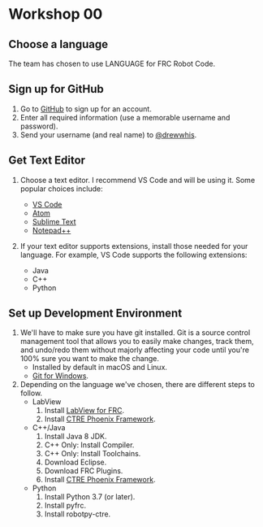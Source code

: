 # Workshop 00
## Choose a language
The team has chosen to use LANGUAGE for FRC Robot Code.

## Sign up for GitHub
1. Go to [GitHub](https://www.github.com/join) to sign up for an account.
2. Enter all required information (use a memorable username and password).
3. Send your username (and real name) to [@drewwhis](https://github.com/drewwhis).

## Get Text Editor
1. Choose a text editor.  I recommend VS Code and will be using it. Some popular choices include:
    * [VS Code](https://code.visualstudio.com/download)
    * [Atom](https://atom.io/)
    * [Sublime Text](https://www.sublimetext.com/3)
    * [Notepad++](https://notepad-plus-plus.org/download/v7.5.6.html)

2. If your text editor supports extensions, install those needed for your language. For example, VS Code supports the following extensions:
    * Java
    * C++
    * Python

## Set up Development Environment
1. We'll have to make sure you have git installed. Git is a source control management tool that allows you to easily make changes, track them, and undo/redo them without majorly affecting your code until you're 100% sure you want to make the change.
    * Installed by default in macOS and Linux.
    * [Git for Windows](https://git-scm.com/download/win).
2. Depending on the language we've chosen, there are different steps to follow.
    * LabView
      1. Install [LabView for FRC](http://www.ni.com/download/labview-for-frc-17.0/7185/en/).
      2. Install [CTRE Phoenix Framework](http://www.ctr-electronics.com/hro.html#product_tabs_technical_resources).
    * C++/Java
      1. Install Java 8 JDK.
      2. C++ Only: Install Compiler.
      3. C++ Only: Install Toolchains.
      4. Download Eclipse.
      5. Download FRC Plugins.
      6. Install [CTRE Phoenix Framework](http://www.ctr-electronics.com/hro.html#product_tabs_technical_resources).
    * Python
      1. Install Python 3.7 (or later).
      2. Install pyfrc.
      3. Install robotpy-ctre.
